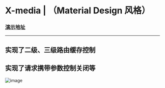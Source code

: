 # X-media | （Material Design 风格）
### [演示地址](http://topoadmin.github.io/X-media/dist/index.html)

---
## 实现了二级、三级路由缓存控制

## 实现了请求携带参数控制关闭等
![image](https://pic.superbed.cn/item/5e04123376085c3289389105.png)

